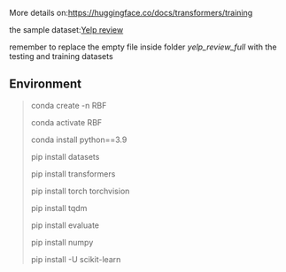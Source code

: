 More details on:https://huggingface.co/docs/transformers/training

the sample dataset:[Yelp review](https://huggingface.co/datasets/yelp_review_full/tree/main/yelp_review_full)

remember to replace the empty file inside folder _yelp_review_full_ with the testing and training datasets

## Environment
> conda create -n RBF
>
> conda activate RBF
> 
> conda install python==3.9
> 
> pip install datasets
> 
> pip install transformers
> 
> pip install torch torchvision
> 
> pip install tqdm
> 
> pip install evaluate
> 
> pip install numpy
> 
> pip install -U scikit-learn
